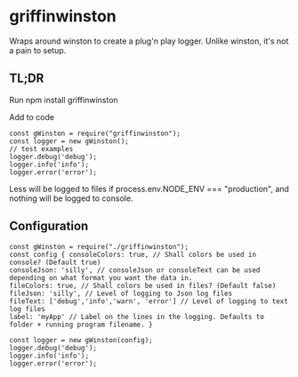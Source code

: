 # griffinwinston

Wraps around winston to create a plug'n play logger.
Unlike winston, it's not a pain to setup.

## TL;DR

Run npm install griffinwinston

Add to code

    const gWinston = require("griffinwinston");
    const logger = new gWinston();
    // test examples
    logger.debug('debug');
    logger.info('info');
    logger.error('error');

Less will be logged to files if process.env.NODE_ENV === "production", and nothing will be logged to console.

## Configuration

    const gWinston = require("./griffinwinston");
    const config { consoleColors: true, // Shall colors be used in console? (Default true)
    consoleJson: 'silly', // consoleJson or consoleText can be used depending on what format you want the data in.
    fileColors: true, // Shall colors be used in files? (Default false)
    fileJson: 'silly', // Level of logging to Json log files
    fileText: ['debug','info','warn', 'error'] // Level of logging to text log files
    label: 'myApp' // Label on the lines in the logging. Defaults to folder + running program filename. }

    const logger = new gWinston(config);
    logger.debug('debug');
    logger.info('info');
    logger.error('error');
